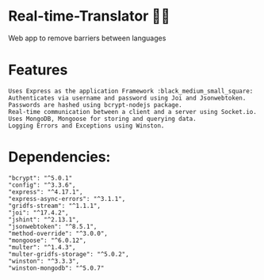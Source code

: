 # Real-time-Translator :woman_technologist:
 Web app to remove barriers between languages

# Features

	Uses Express as the application Framework :black_medium_small_square:
	Authenticates via username and password using Joi and Jsonwebtoken.
	Passwords are hashed using bcrypt-nodejs package.
	Real-time communication between a client and a server using Socket.io.
	Uses MongoDB, Mongoose for storing and querying data.
	Logging Errors and Exceptions using Winston.


# Dependencies:

    "bcrypt": "^5.0.1"
    "config": "^3.3.6",
    "express": "^4.17.1",
    "express-async-errors": "^3.1.1",
    "gridfs-stream": "^1.1.1",
    "joi": "^17.4.2",
    "jshint": "^2.13.1",
    "jsonwebtoken": "^8.5.1",
    "method-override": "^3.0.0",
    "mongoose": "^6.0.12",
    "multer": "^1.4.3",
    "multer-gridfs-storage": "^5.0.2",
    "winston": "^3.3.3",
    "winston-mongodb": "^5.0.7"
